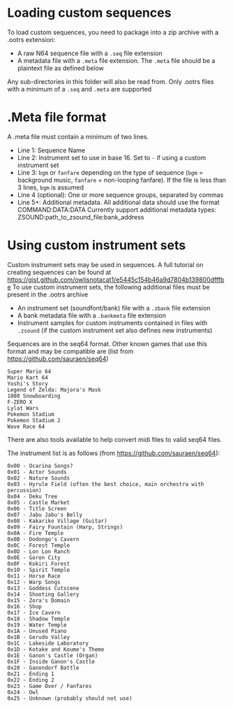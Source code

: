 # Loading custom sequences
To load custom sequences, you need to package into a zip archive with a .ootrs extension:
  - A raw N64 sequence file with a `.seq` file extension
  - A metadata file with a `.meta` file extension. The `.meta` file should be a plaintext file as defined below

Any sub-directories in this folder will also be read from. Only .ootrs files with a minimum of a `.seq` and `.meta` are supported

# .Meta file format
A .meta file must contain a minimum of two lines.
  - Line 1: Sequence Name
  - Line 2: Instrument set to use in base 16. Set to `-` if using a custom instrument set
  - Line 3: `bgm` or `fanfare` depending on the type of sequence (`bgm` = background music, `fanfare` = non-looping fanfare). If the file is less than 3 lines, `bgm` is assumed
  - Line 4 (optional): One or more sequence groups, separated by commas
  - Line 5+: Additional metadata. All additional data should use the format COMMAND:DATA:DATA
    Currently support additional metadata types:
    ZSOUND:path_to_zsound_file:bank_address

# Using custom instrument sets
Custom instrument sets may be used in sequences. A full tutorial on creating sequences can be found at https://gist.github.com/owlisnotacat1/e5445c154b46a9d7804b139800dfffbe
To use custom instrument sets, the following additional files must be present in the .ootrs archive
  - An instrument set (soundfont/bank) file with a `.zbank` file extension
  - A bank metadata file with a `.bankmeta` file extension
  - Instrument samples for custom instruments contained in files with `.zsound` (if the custom instrument set also defines new instruments)

Sequences are in the seq64 format. Other known games that use this format and may be compatible are (list from https://github.com/sauraen/seq64)
```
Super Mario 64
Mario Kart 64
Yoshi's Story
Legend of Zelda: Majora's Mask
1080 Snowboarding
F-ZERO X
Lylat Wars
Pokemon Stadium
Pokemon Stadium 2
Wave Race 64
```

There are also tools available to help convert midi files to valid seq64 files.

The instrument list is as follows (from https://github.com/sauraen/seq64):
```
0x00 - Ocarina Songs?
0x01 - Actor Sounds
0x02 - Nature Sounds
0x03 - Hyrule Field (often the best choice, main orchestra with percussion)
0x04 - Deku Tree
0x05 - Castle Market
0x06 - Title Screen
0x07 - Jabu Jabu's Belly
0x08 - Kakariko Village (Guitar)
0x09 - Fairy Fountain (Harp, Strings)
0x0A - Fire Temple
0x0B - Dodongo's Cavern
0x0C - Forest Temple
0x0D - Lon Lon Ranch
0x0E - Goron City
0x0F - Kokiri Forest
0x10 - Spirit Temple
0x11 - Horse Race
0x12 - Warp Songs
0x13 - Goddess Cutscene
0x14 - Shooting Gallery
0x15 - Zora's Domain
0x16 - Shop
0x17 - Ice Cavern
0x18 - Shadow Temple
0x19 - Water Temple
0x1A - Unused Piano
0x1B - Gerudo Valley
0x1C - Lakeside Laboratory
0x1D - Kotake and Koume's Theme
0x1E - Ganon's Castle (Organ)
0x1F - Inside Ganon's Castle
0x20 - Ganondorf Battle
0x21 - Ending 1
0x22 - Ending 2
0x23 - Game Over / Fanfares
0x24 - Owl
0x25 - Unknown (probably should not use)
```
